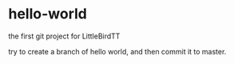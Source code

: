 # hello-world
the first git project for LittleBirdTT

try to create a branch of hello world, and then commit it to master.
